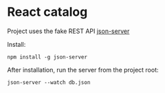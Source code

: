 # React catalog #

Project uses the fake REST API [json-server](https://github.com/typicode/json-server)  

Install:
```
npm install -g json-server
```
After installation, run the server from the project root:
```
json-server --watch db.json
```
